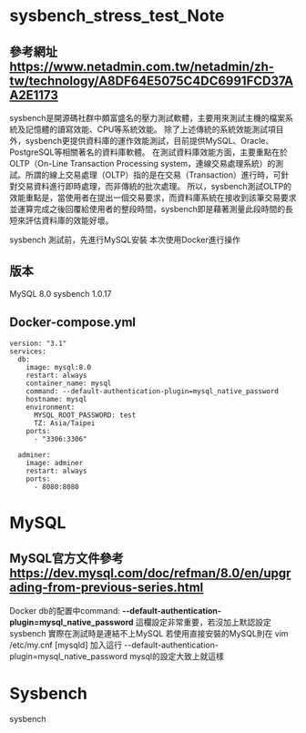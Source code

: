 # sysbench_stress_test_Note

## 參考網址 https://www.netadmin.com.tw/netadmin/zh-tw/technology/A8DF64E5075C4DC6991FCD37AA2E1173

sysbench是開源碼社群中頗富盛名的壓力測試軟體，主要用來測試主機的檔案系統及記憶體的讀寫效能、CPU等系統效能。
除了上述傳統的系統效能測試項目外，sysbench更提供資料庫的運作效能測試，目前提供MySQL、Oracle、PostgreSQL等相關著名的資料庫軟體。
在測試資料庫效能方面，主要重點在於OLTP（On-Line Transaction Processing system，連線交易處理系統）的測試。所謂的線上交易處理（OLTP）指的是在交易（Transaction）進行時，可針對交易資料進行即時處理，而非傳統的批次處理。
所以，sysbench測試OLTP的效能重點是，當使用者在提出一個交易要求，而資料庫系統在接收到該筆交易要求並運算完成之後回覆給使用者的整段時間，sysbench即是藉著測量此段時間的長短來評估資料庫的效能好壞。

sysbench 測試前，先進行MySQL安裝
本次使用Docker進行操作

## 版本
MySQL 8.0
sysbench 1.0.17
## Docker-compose.yml

```
version: "3.1"
services:
  db:
    image: mysql:8.0
    restart: always
    container_name: mysql
    command: --default-authentication-plugin=mysql_native_password 
    hostname: mysql
    environment:
      MYSQL_ROOT_PASSWORD: test
      TZ: Asia/Taipei
    ports:
      - "3306:3306"
    
  adminer:
    image: adminer
    restart: always
    ports:
      - 8080:8080
```


# MySQL
## MySQL官方文件參考 https://dev.mysql.com/doc/refman/8.0/en/upgrading-from-previous-series.html

Docker db的配置中command: **--default-authentication-plugin=mysql_native_password** 這欄設定非常重要，若沒加上默認設定 sysbench 實際在測試時是連結不上MySQL
若使用直接安裝的MySQL則在 vim /etc/my.cnf [mysqld] 加入這行 --default-authentication-plugin=mysql_native_password
mysql的設定大致上就這樣

# Sysbench 
sysbench 
